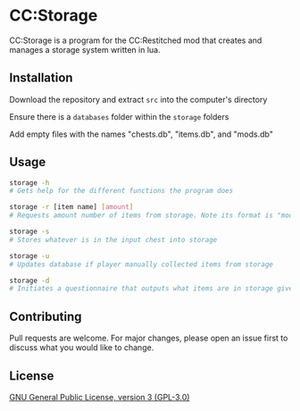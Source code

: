 # CC:Storage

CC:Storage is a program for the CC:Restitched mod that creates and manages a storage system written in lua.

## Installation

Download the repository and extract `src` into the computer's directory

Ensure there is a `databases` folder within the `storage` folders

Add empty files with the names "chests.db", "items.db", and "mods.db"

## Usage

```bash
storage -h
# Gets help for the different functions the program does

storage -r [item name] [amount]
# Requests amount number of items from storage. Note its format is "mod:name" e.g. "minecraft:stone"

storage -s
# Stores whatever is in the input chest into storage

storage -u
# Updates database if player manually collected items from storage

storage -d
# Initiates a questionnaire that outputs what items are in storage given the filters supplied
```

## Contributing

Pull requests are welcome. For major changes, please open an issue first
to discuss what you would like to change.

## License

[GNU General Public License, version 3 (GPL-3.0) ](https://choosealicense.com/licenses/gpl-3.0/)
